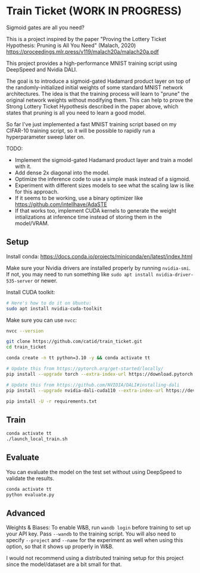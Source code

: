# Train Ticket (WORK IN PROGRESS)

Sigmoid gates are all you need?

This is a project inspired by the paper "Proving the Lottery Ticket Hypothesis: Pruning is All You Need" (Malach, 2020)
https://proceedings.mlr.press/v119/malach20a/malach20a.pdf

This project provides a high-performance MNIST training script using DeepSpeed and Nvidia DALI.

The goal is to introduce a sigmoid-gated Hadamard product layer on top of the randomly-initialized initial weights of some standard MNIST network architectures.  The idea is that the training process will learn to "prune" the original network weights without modifying them.  This can help to prove the Strong Lottery Ticket Hypothesis described in the paper above, which states that pruning is all you need to learn a good model.

So far I've just implemented a fast MNIST training script based on my CIFAR-10 training script, so it will be possible to rapidly run a hyperparameter sweep later on.

TODO:

* Implement the sigmoid-gated Hadamard product layer and train a model with it.
* Add dense 2x diagonal into the model.
* Optimize the inference code to use a simple mask instead of a sigmoid.
* Experiment with different sizes models to see what the scaling law is like for this approach.
* If it seems to be working, use a binary optimizer like https://github.com/intellhave/AdaSTE
* If that works too, implement CUDA kernels to generate the weight intializations at inference time instead of storing them in the model/VRAM.

## Setup

Install conda: https://docs.conda.io/projects/miniconda/en/latest/index.html

Make sure your Nvidia drivers are installed properly by running `nvidia-smi`.  If not, you may need to run something like `sudo apt install nvidia-driver-535-server` or newer.

Install CUDA toolkit:

```bash
# Here's how to do it on Ubuntu:
sudo apt install nvidia-cuda-toolkit
```

Make sure you can use `nvcc`:

```bash
nvcc --version
```

```bash
git clone https://github.com/catid/train_ticket.git
cd train_ticket

conda create -n tt python=3.10 -y && conda activate tt

# Update this from https://pytorch.org/get-started/locally/
pip install --upgrade torch --extra-index-url https://download.pytorch.org/whl/cu118

# Update this from https://github.com/NVIDIA/DALI#installing-dali
pip install --upgrade nvidia-dali-cuda110 --extra-index-url https://developer.download.nvidia.com/compute/redist

pip install -U -r requirements.txt
```

## Train

```bash
conda activate tt
./launch_local_train.sh
```

## Evaluate

You can evaluate the model on the test set without using DeepSpeed to validate the results.

```bash
conda activate tt
python evaluate.py
```

## Advanced

Weights & Biases: To enable W&B, run `wandb login` before training to set up your API key. Pass `--wandb` to the training script. You will also need to specify `--project` and `--name` for the experiment as well when using this option, so that it shows up properly in W&B.

I would not recommend using a distributed training setup for this project since the model/dataset are a bit small for that.
